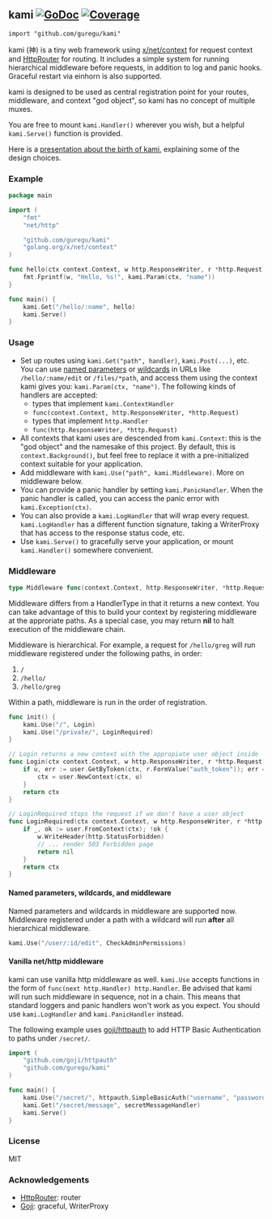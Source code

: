 ## kami [![GoDoc](https://godoc.org/github.com/guregu/kami?status.svg)](https://godoc.org/github.com/guregu/kami) [![Coverage](http://gocover.io/_badge/github.com/guregu/kami?0)](http://gocover.io/github.com/guregu/kami)
`import "github.com/guregu/kami"`

kami (神) is a tiny web framework using [x/net/context](https://blog.golang.org/context) for request context and [HttpRouter](https://github.com/julienschmidt/httprouter) for routing. It includes a simple system for running hierarchical middleware before requests, in addition to log and panic hooks. Graceful restart via einhorn is also supported.

kami is designed to be used as central registration point for your routes, middleware, and context "god object", so kami has no concept of multiple muxes. 

You are free to mount `kami.Handler()` wherever you wish, but a helpful `kami.Serve()` function is provided.

Here is a [presentation about the birth of kami](http://go-talks.appspot.com/github.com/guregu/slides/kami/kami.slide), explaining some of the design choices. 

### Example

```go
package main

import (
	"fmt"
	"net/http"

	"github.com/guregu/kami"
	"golang.org/x/net/context"
)

func hello(ctx context.Context, w http.ResponseWriter, r *http.Request) {
	fmt.Fprintf(w, "Hello, %s!", kami.Param(ctx, "name"))
}

func main() {
	kami.Get("/hello/:name", hello)
	kami.Serve()
}
```

### Usage

* Set up routes using `kami.Get("path", handler)`, `kami.Post(...)`, etc. You can use [named parameters](https://github.com/julienschmidt/httprouter#named-parameters) or [wildcards](https://github.com/julienschmidt/httprouter#catch-all-parameters) in URLs like `/hello/:name/edit` or `/files/*path`, and access them using the context kami gives you: `kami.Param(ctx, "name")`. The following kinds of handlers are accepted:
  * types that implement `kami.ContextHandler`
  * `func(context.Context, http.ResponseWriter, *http.Request)`
  * types that implement `http.Handler`
  * `func(http.ResponseWriter, *http.Request)`
* All contexts that kami uses are descended from `kami.Context`: this is the "god object" and the namesake of this project. By default, this is `context.Background()`, but feel free to replace it with a pre-initialized context suitable for your application.
* Add middleware with `kami.Use("path", kami.Middleware)`. More on middleware below.
* You can provide a panic handler by setting `kami.PanicHandler`. When the panic handler is called, you can access the panic error with `kami.Exception(ctx)`. 
* You can also provide a `kami.LogHandler` that will wrap every request. `kami.LogHandler` has a different function signature, taking a WriterProxy that has access to the response status code, etc.
* Use `kami.Serve()` to gracefully serve your application, or mount `kami.Handler()` somewhere convenient. 

### Middleware
```go
type Middleware func(context.Context, http.ResponseWriter, *http.Request) context.Context
```
Middleware differs from a HandlerType in that it returns a new context. You can take advantage of this to build your context by registering middleware at the approriate paths. As a special case, you may return **nil** to halt execution of the middleware chain.

Middleware is hierarchical. For example, a request for `/hello/greg` will run middleware registered under the following paths, in order:

1. `/`
2. `/hello/`
3. `/hello/greg`

Within a path, middleware is run in the order of registration.

```go
func init() {
	kami.Use("/", Login)
	kami.Use("/private/", LoginRequired)
}

// Login returns a new context with the appropiate user object inside
func Login(ctx context.Context, w http.ResponseWriter, r *http.Request) context.Context {
	if u, err := user.GetByToken(ctx, r.FormValue("auth_token")); err == nil {
		ctx = user.NewContext(ctx, u)
	}
	return ctx
}

// LoginRequired stops the request if we don't have a user object
func LoginRequired(ctx context.Context, w http.ResponseWriter, r *http.Request) context.Context {
	if _, ok := user.FromContext(ctx); !ok {
		w.WriteHeader(http.StatusForbidden)
		// ... render 503 Forbidden page
		return nil
	}
	return ctx
}	
```

#### Named parameters, wildcards, and middleware

Named parameters and wildcards in middleware are supported now. Middleware registered under a path with a wildcard will run **after** all hierarchical middleware. 

```go
kami.Use("/user/:id/edit", CheckAdminPermissions)
```

#### Vanilla net/http middleware

kami can use vanilla http middleware as well. `kami.Use` accepts functions in the form of `func(next http.Handler) http.Handler`. Be advised that kami will run such middleware in sequence, not in a chain. This means that standard loggers and panic handlers won't work as you expect. You should use `kami.LogHandler` and `kami.PanicHandler` instead.

The following example uses [goji/httpauth](https://github.com/goji/httpauth) to add HTTP Basic Authentication to paths under `/secret/`.

```go
import (
	"github.com/goji/httpauth"
	"github.com/guregu/kami"
)

func main() {
	kami.Use("/secret/", httpauth.SimpleBasicAuth("username", "password"))
	kami.Get("/secret/message", secretMessageHandler)
	kami.Serve()
}
```

### License

MIT

### Acknowledgements

* [HttpRouter](https://github.com/julienschmidt/httprouter): router
* [Goji](https://github.com/zenazn/goji): graceful, WriterProxy